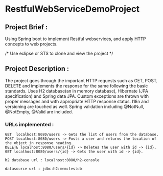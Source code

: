# RestfulWebServiceDemoProject

## Project Brief : 
Using Spring boot to implement Restful webservices, and apply HTTP concepts to web projects. 

/* Use eclipse or STS to clone and view the project */ 

## Project Description : 
The project goes through the important HTTP requests such as GET, POST, DELETE and implements the response for the same following the basic standards. 
Uses H2 database(an in memory database), Hibernate (JPA specification) and Spring data JPA. Custom exceptions are thrown with proper messages and 
with appropriate HTTP response status. I18n and versioning are touched as well.  Spring validation including @NotNull, @NotEmpty, @Valid are included. 

### URLs implemented : 

    GET  localhost:8080/users -> Gets the list of users from the database.
    POST localhost:8080/users -> Posts a user and returns the location of the object in response heading. 
    DELETE localhost:8080/users/{id} -> Deletes the user with id -> {id}. 
    GET localhost:8080/users/{id} -> Gets the user with id -> {id}. 
   
    h2 database url : localhost:8080/h2-console
    
    datasource url : jdbc:h2:mem:testdb
    
    
